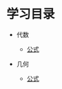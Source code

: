# 学习目录

- 代数
  - [公式](./article/study-algebra-formula.md)

- 几何
  - [公式](./article/study-geometry-formula.md)
